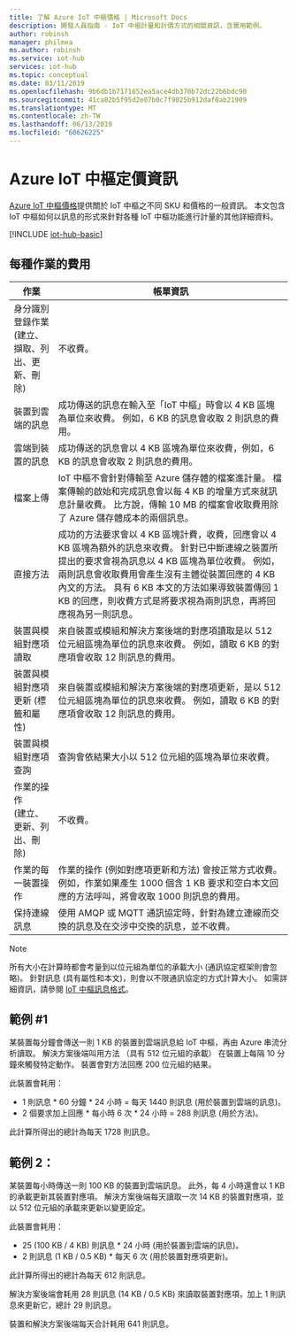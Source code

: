 ```yaml
---
title: 了解 Azure IoT 中樞價格 | Microsoft Docs
description: 開發人員指南 - IoT 中樞計量和計價方式的相關資訊，含實用範例。
author: robinsh
manager: philmea
ms.author: robinsh
ms.service: iot-hub
services: iot-hub
ms.topic: conceptual
ms.date: 03/11/2019
ms.openlocfilehash: 9b6db1b7171652ea5ace4db370b72dc22b6bdc90
ms.sourcegitcommit: 41ca82b5f95d2e07b0c7f9025b912daf0ab21909
ms.translationtype: MT
ms.contentlocale: zh-TW
ms.lasthandoff: 06/13/2019
ms.locfileid: "60626225"
---
```

# <a name="azure-iot-hub-pricing-information"></a>Azure IoT 中樞定價資訊

[Azure IoT 中樞價格](https://azure.microsoft.com/pricing/details/iot-hub)提供關於 IoT 中樞之不同 SKU 和價格的一般資訊。 本文包含 IoT 中樞如何以訊息的形式來針對各種 IoT 中樞功能進行計量的其他詳細資料。

[!INCLUDE [iot-hub-basic](../../includes/iot-hub-basic-partial.md)]

## <a name="charges-per-operation"></a>每種作業的費用

| 作業 | 帳單資訊 | 
| --------- | ------------------- |
| 身分識別登錄作業 <br/> (建立、擷取、列出、更新、刪除) | 不收費。 |
| 裝置到雲端的訊息 | 成功傳送的訊息在輸入至「IoT 中樞」時會以 4 KB 區塊為單位來收費。 例如，6 KB 的訊息會收取 2 則訊息的費用。 |
| 雲端到裝置的訊息 | 成功傳送的訊息會以 4 KB 區塊為單位來收費，例如，6 KB 的訊息會收取 2 則訊息的費用。 |
| 檔案上傳 | IoT 中樞不會針對傳輸至 Azure 儲存體的檔案進計量。 檔案傳輸的啟始和完成訊息會以每 4 KB 的增量方式來就訊息計量收費。 比方說，傳輸 10 MB 的檔案會收取費用除了 Azure 儲存體成本的兩個訊息。 |
| 直接方法 | 成功的方法要求會以 4 KB 區塊計費，收費，回應會以 4 KB 區塊為額外的訊息來收費。 針對已中斷連線之裝置所提出的要求會視為訊息以 4 KB 區塊為單位收費。 例如，兩則訊息會收取費用會產生沒有主體從裝置回應的 4 KB 內文的方法。 具有 6 KB 本文的方法如果導致裝置傳回 1 KB 的回應，則收費方式是將要求視為兩則訊息，再將回應視為另一則訊息。 |
| 裝置與模組對應項讀取 | 來自裝置或模組和解決方案後端的對應項讀取是以 512 位元組區塊為單位的訊息來收費。 例如，讀取 6 KB 的對應項會收取 12 則訊息的費用。 |
| 裝置與模組對應項更新 (標籤和屬性) | 來自裝置或模組和解決方案後端的對應項更新，是以 512 位元組區塊為單位的訊息來收費。 例如，讀取 6 KB 的對應項會收取 12 則訊息的費用。 |
| 裝置與模組對應項查詢 | 查詢會依結果大小以 512 位元組的區塊為單位來收費。 |
| 作業的操作 <br/> (建立、更新、列出、刪除) | 不收費。 |
| 作業的每一裝置操作 | 作業的操作 (例如對應項更新和方法) 會按正常方式收費。 例如，作業如果產生 1000 個含 1 KB 要求和空白本文回應的方法呼叫，將會收取 1000 則訊息的費用。 |
| 保持連線訊息 | 使用 AMQP 或 MQTT 通訊協定時，針對為建立連線而交換的訊息及在交涉中交換的訊息，並不收費。 |

> [!NOTE]
> 所有大小在計算時都會考量到以位元組為單位的承載大小 (通訊協定框架則會忽略)。 針對訊息 (具有屬性和本文)，則會以不限通訊協定的方式計算大小。 如需詳細資訊，請參閱 [IoT 中樞訊息格式](iot-hub-devguide-messages-construct.md)。

## <a name="example-1"></a>範例 #1

某裝置每分鐘會傳送一則 1 KB 的裝置到雲端訊息給 IoT 中樞，再由 Azure 串流分析讀取。 解決方案後端叫用方法 （具有 512 位元組的承載） 在裝置上每隔 10 分鐘來觸發特定動作。 裝置會對方法回應 200 位元組的結果。

此裝置會耗用：

* 1 則訊息 * 60 分鐘 * 24 小時 = 每天 1440 則訊息 (用於裝置到雲端的訊息)。
* 2 個要求加上回應 * 每小時 6 次 * 24 小時 = 288 則訊息 (用於方法)。

此計算所得出的總計為每天 1728 則訊息。

## <a name="example-2"></a>範例 2：

某裝置每小時傳送一則 100 KB 的裝置到雲端訊息。 此外，每 4 小時還會以 1 KB 的承載更新其裝置對應項。 解決方案後端每天讀取一次 14 KB 的裝置對應項，並以 512 位元組的承載來更新以變更設定。

此裝置會耗用：

* 25 (100 KB / 4 KB) 則訊息 * 24 小時 (用於裝置到雲端的訊息)。
* 2 則訊息 (1 KB / 0.5 KB) * 每天 6 次 (用於裝置對應項更新)。

此計算所得出的總計為每天 612 則訊息。

解決方案後端會耗用 28 則訊息 (14 KB / 0.5 KB) 來讀取裝置對應項，加上 1 則訊息來更新它，總計 29 則訊息。

裝置和解決方案後端每天合計耗用 641 則訊息。
